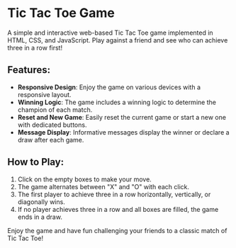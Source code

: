 # Tic Tac Toe Game

A simple and interactive web-based Tic Tac Toe game implemented in HTML, CSS, and JavaScript. Play against a friend and see who can achieve three in a row first!

## Features:

- **Responsive Design**: Enjoy the game on various devices with a responsive layout.
- **Winning Logic**: The game includes a winning logic to determine the champion of each match.
- **Reset and New Game**: Easily reset the current game or start a new one with dedicated buttons.
- **Message Display**: Informative messages display the winner or declare a draw after each game.

## How to Play:

1. Click on the empty boxes to make your move.
2. The game alternates between "X" and "O" with each click.
3. The first player to achieve three in a row horizontally, vertically, or diagonally wins.
4. If no player achieves three in a row and all boxes are filled, the game ends in a draw.



Enjoy the game and have fun challenging your friends to a classic match of Tic Tac Toe!
